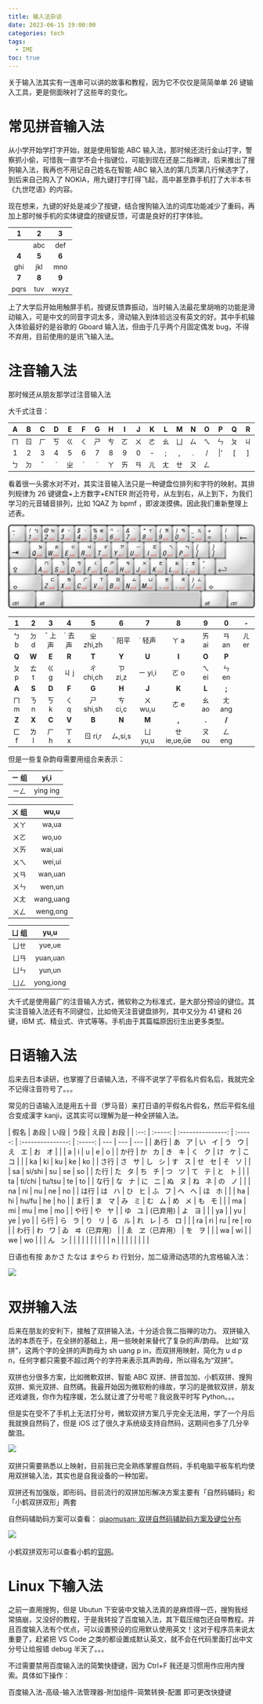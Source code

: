```yaml
---
title: 输入法杂谈
date: 2023-06-15 19:00:00
categories: tech
tags:
  - IME
toc: true
---
```


关于输入法其实有一连串可以讲的故事和教程，因为它不仅仅是简简单单 26 键输入工具，更是侧面映衬了这些年的变化。

<!-- more -->

# 常见拼音输入法

从小学开始学打字开始，就是使用智能 ABC 输入法，那时候还流行金山打字，警察抓小偷，可惜我一直学不会十指键位，可能到现在还是二指禅流，后来推出了搜狗输入法，我再也不用记自己姓名在智能 ABC 输入法的第几页第几行候选字了，到后来自己购入了 NOKIA，用九键打字打得飞起，高中甚至靠手机打了大半本书《九世呓语》的内容。

现在想来，九键的好处是减少了按键，结合搜狗输入法的词库功能减少了重码，再加上那时候手机的实体键盘的按键反馈，可谓是良好的打字体验。

|   1   |   2   |   3   |
| :---: | :---: | :---: |
|       |  abc  |  def  |
| **4** | **5** | **6** |
|  ghi  |  jkl  |  mno  |
| **7** | **8** | **9** |
| pqrs  |  tuv  | wxyz  |

上了大学后开始用触屏手机，按键反馈靠振动，当时输入法最花里胡哨的功能是滑动输入，可是中文的同音字词太多，滑动输入到体验远没有英文的好。其中手机输入体验最好的是谷歌的 Gboard 输入法，但由于几乎两个月固定偶发 bug，不得不弃用，目前使用的是讯飞输入法。

# 注音输入法

那时候还从朋友那学过注音输入法

大千式注音：

|  A  |  B  |  C  |  D  |  E  |  F  |  G  |  H  |  I  |  J  |  K  |  L  |  M  |  N  |  O  |  P  |  Q  |  R  |  S  |  T  |  U  |  V  |  W  |  X  |  Y  |  Z  |
| :-: | :-: | :-: | :-: | :-: | :-: | :-: | :-: | :-: | :-: | :-: | :-: | :-: | :-: | :-: | :-: | :-: | :-: | :-: | :-: | :-: | :-: | :-: | :-: | :-: | :-: |
| ㄇ  | ㄖ  | ㄏ  | ㄎ  | ㄍ  | ㄑ  | ㄕ  | ㄘ  | ㄛ  | ㄨ  | ㄜ  | ㄠ  | ㄩ  | ㄙ  | ㄟ  | ㄣ  | ㄆ  | ㄐ  | ㄋ  | ㄔ  | ㄧ  | ㄒ  | ㄊ  | ㄌ  | ㄗ  | ㄈ  |
|  1  |  2  |  3  |  4  |  5  |  6  |  7  |  8  |  9  |  0  |  -  |  ;  |  ,  |  .  |  /  | \|' |  [  |  ]  |  =  |
| ㄅ  | ㄉ  |  ˇ  |  ˋ  | ㄓ  |  ˊ  |  ˙  | ㄚ  | ㄞ  | ㄢ  | ㄦ  | ㄤ  | ㄝ  | ㄡ  | ㄥ  |     |     |     |     |

看着很一头雾水对不对，其实注音输入法只是一种键盘位排列和字符的映射。其排列规律为 26 键键盘+上方数字+ENTER 附近符号，从左到右，从上到下，为我们学习的元音辅音排列，比如 1QAZ 为 bpmf ，即波泼摸佛。因此我们重新整理上述表。

![image.png](https://raw.githubusercontent.com/yvonshong/picbed/master/wrZ8xoif2eR46YQ.png)

|   1   |   2   |   3    |   4    |     5     |    6    |    7    |      8      |   9   |   0    |   -   |
| :---: | :---: | :----: | :----: | :-------: | :-----: | :-----: | :---------: | :---: | :----: | :---: |
| ㄅ b  | ㄉ d  | ˇ 上声 | ˋ 去声 | ㄓ zhi,zh | ˊ 阳平  | ˙ 轻声  |    ㄚ a     | ㄞ ai | ㄢ an  | ㄦ er |
| **Q** | **W** | **E**  | **R**  |   **T**   |  **Y**  |  **U**  |    **I**    | **O** | **P**  |
| ㄆ p  | ㄊ t  |  ㄍ g  |  ㄐ j  | ㄔ chi,ch | ㄗ zi,z | ㄧ yi,i |    ㄛ o     | ㄟ ei | ㄣ en  |
| **A** | **S** | **D**  | **F**  |   **G**   |  **H**  |  **J**  |    **K**    | **L** | **;**  |
| ㄇ m  | ㄋ n  |  ㄎ k  |  ㄑ q  | ㄕ shi,sh | ㄘ ci,c | ㄨ wu,u |    ㄜ e     | ㄠ ao | ㄤ ang |
| **Z** | **X** | **C**  | **V**  |   **B**   |  **N**  |  **M**  |    **,**    | **.** | **/**  |
| ㄈ f  | ㄌ l  |  ㄏ h  |  ㄒ x  |  ㄖ ri,r  | ㄙ,si,s | ㄩ yu,u | ㄝ ie,ue,üe | ㄡ ou | ㄥ eng |

但是一些复杂韵母需要用组合来表示：

| ㄧ 组 |   yi,i   |
| :---: | :------: |
| ㄧㄥ  | ying ing |

| ㄨ 组 |   wu,u    |
| :---: | :-------: |
| ㄨㄚ  |   wa,ua   |
| ㄨㄛ  |   wo,uo   |
| ㄨㄞ  |  wai,uai  |
| ㄨㄟ  |  wei,ui   |
| ㄨㄢ  |  wan,uan  |
| ㄨㄣ  |  wen,un   |
| ㄨㄤ  | wang,uang |
| ㄨㄥ  | weng,ong  |

| ㄩ 组 |   yu,u    |
| :---: | :-------: |
| ㄩㄝ  |  yue,ue   |
| ㄩㄢ  | yuan,uan  |
| ㄩㄣ  |  yun,un   |
| ㄩㄥ  | yong,iong |

大千式是使用最广的注音输入方式，微软称之为标准式，是大部分预设的键位。其实注音输入法还有不同键位，比如倚天注音键盘排列，其中又分为 41 键和 26 键，IBM 式、精业式、许式等等。手机由于其篇幅原因衍生出更多类型。

# 日语输入法

后来去日本读研，也掌握了日语输入法，不得不说学了平假名片假名后，我就完全不记得注音符号了。。。

常见的日语输入法是用五十音（罗马音）来打日语的平假名片假名，然后平假名组合变成漢字 kanji，这其实可以理解为是一种全拼输入法。

| 假名 |  あ段   |       い段        |  う段   |       え段        |  お段   |
| :--: | :-----: | :---------------: | :-----: | :---------------: | :-----: | --- | --- | --- |
| あ行 | あ   ア |      い   イ      | う   ウ |      え   エ      | お   オ |
|      |    a    |         i         |    u    |         e         |    o    |
| か行 | か   カ |      き   キ      | く   ク |      け   ケ      | こ   コ |
|      |   ka    |        ki         |   ku    |        ke         |   ko    |
| さ行 | さ   サ |      し   シ      | す   ス |      せ   セ      | そ   ソ |
|      |   sa    |      si/shi       |   su    |        se         |   so    |
| た行 | た   タ |      ち   チ      | つ   ツ |      て   テ      | と   ト |
|      |   ta    |      ti/chi       | tu/tsu  |        te         |   to    |
| な行 | な   ナ |      に   ニ      | ぬ   ヌ |      ね   ネ      | の   ノ |
|      |   na    |        ni         |   nu    |        ne         |   no    |
| は行 | は   ハ |      ひ   ヒ      | ふ   フ |      へ   ヘ      | ほ   ホ |
|      |   ha    |        hi         |  hu/fu  |        he         |   ho    |
| ま行 | ま   マ |      み   ミ      | む   ム |      め   メ      | も   モ |
|      |   ma    |        mi         |   mu    |        me         |   mo    |
| や行 | や   ヤ |                   | ゆ   ユ |     (已弃用)      | よ   ヨ |
|      |   ya    |                   |   yu    |        ye         |   yo    |
| ら行 | ら   ラ |      り   リ      | る   ル |      れ   レ      | ろ   ロ |
|      |   ra    |        ri         |   ru    |        re         |   ro    |
| わ行 | わ   ワ | ゐ   ヰ（已弃用） |         | ゑ   ヱ（已弃用） | を   ヲ |
|      |   wa    |        wi         |         |        we         |   wo    |
|      | ん   ン |                   |         |                   |         |     |     |     |
|      |    n    |                   |         |                   |         |     |     |     |

日语也有按 あかさ たなは まやら わ 行划分，加二级滑动选项的九宫格输入法：

![](https://pic4.zhimg.com/80/v2-56e57e02a520d38428ecf54979e4fa57_720w.jpg)

# 双拼输入法

后来在朋友的安利下，接触了双拼输入法，十分适合我二指禅的功力。
双拼输入法的本质在于，在全拼的基础上，用一些映射来替代了复杂的声/韵母。
比如“双拼”，这两个字的全拼的声韵母为 sh uang p in，而双拼用映射，简化为 u d p n，任何字都只需要不超过两个的字符来表示其声韵母，所以得名为“双拼”。

双拼也分很多方案，比如微軟双拼、智能 ABC 双拼、拼音加加、小鹤双拼、搜狗双拼、紫光双拼、自然碼。我最开始因为微软粉的缘故，学习的是微软双拼，朋友还戏谑我，你作为程序媛，怎么就让渡了分号呢？我说我平时写 Python。。。

但是实在受不了手机上无法打分号，微软双拼方案几乎完全无法用，学了一个月后我就换自然码了，但是 iOS 过了很久才系统级支持自然码，这期间也多了几分辛酸泪。

![](https://picx.zhimg.com/v2-8d663b0ad33ef5d9f20b02e1d84c2da6_1440w.jpg?source=172ae18b)

双拼只需要熟悉以上映射，目前我已完全熟练掌握自然码，手机电脑平板车机均使用双拼输入法，其实也是自我设备的一种加密。

双拼还有加强版，即形码。目前流行的双拼加形解决方案主要有「自然码辅码」和「小鹤双拼双形」两套

自然码辅助码方案可以查看： [qiaomusan: 双拼自然码辅助码方案及键位分布](https://zhuanlan.zhihu.com/p/122866844)

![](https://pic1.zhimg.com/v2-d5a73b82896a4eef86213f4c2e22ddde_1440w.jpg?source=172ae18b)

小鹤双拼双形可以查看小鹤的[官网](https://help.flypy.com/#/ux)。

# Linux 下输入法

之前一直用搜狗，但是 Ubutun 下安装中文输入法真的是麻烦得一匹，搜狗我经常搞崩，又没好的教程，于是我转投了百度输入法，其下载压缩包还自带教程。并且百度输入法有个优点，可以设置预设的应用默认使用英文！这对于程序员来说太重要了，赶紧把 VS Code 之类的都设置成默认英文，就不会在代码里面打出中文分号让给报错 debug 半天了。。。

不过需要禁用百度输入法的简繁快捷键，因为 Ctrl+F 我还是习惯用作应用内搜索。具体如下操作：

百度输入法-高级-输入法管理器-附加组件-简繁转换-配置 即可更改快捷键
